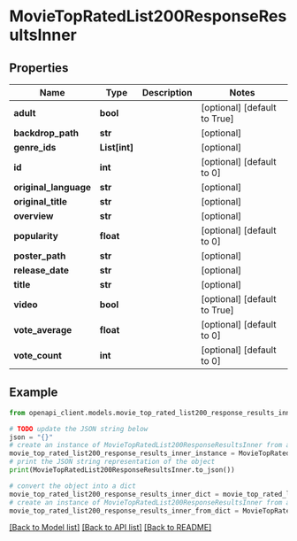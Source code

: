 # MovieTopRatedList200ResponseResultsInner


## Properties

Name | Type | Description | Notes
------------ | ------------- | ------------- | -------------
**adult** | **bool** |  | [optional] [default to True]
**backdrop_path** | **str** |  | [optional] 
**genre_ids** | **List[int]** |  | [optional] 
**id** | **int** |  | [optional] [default to 0]
**original_language** | **str** |  | [optional] 
**original_title** | **str** |  | [optional] 
**overview** | **str** |  | [optional] 
**popularity** | **float** |  | [optional] [default to 0]
**poster_path** | **str** |  | [optional] 
**release_date** | **str** |  | [optional] 
**title** | **str** |  | [optional] 
**video** | **bool** |  | [optional] [default to True]
**vote_average** | **float** |  | [optional] [default to 0]
**vote_count** | **int** |  | [optional] [default to 0]

## Example

```python
from openapi_client.models.movie_top_rated_list200_response_results_inner import MovieTopRatedList200ResponseResultsInner

# TODO update the JSON string below
json = "{}"
# create an instance of MovieTopRatedList200ResponseResultsInner from a JSON string
movie_top_rated_list200_response_results_inner_instance = MovieTopRatedList200ResponseResultsInner.from_json(json)
# print the JSON string representation of the object
print(MovieTopRatedList200ResponseResultsInner.to_json())

# convert the object into a dict
movie_top_rated_list200_response_results_inner_dict = movie_top_rated_list200_response_results_inner_instance.to_dict()
# create an instance of MovieTopRatedList200ResponseResultsInner from a dict
movie_top_rated_list200_response_results_inner_from_dict = MovieTopRatedList200ResponseResultsInner.from_dict(movie_top_rated_list200_response_results_inner_dict)
```
[[Back to Model list]](../README.md#documentation-for-models) [[Back to API list]](../README.md#documentation-for-api-endpoints) [[Back to README]](../README.md)


